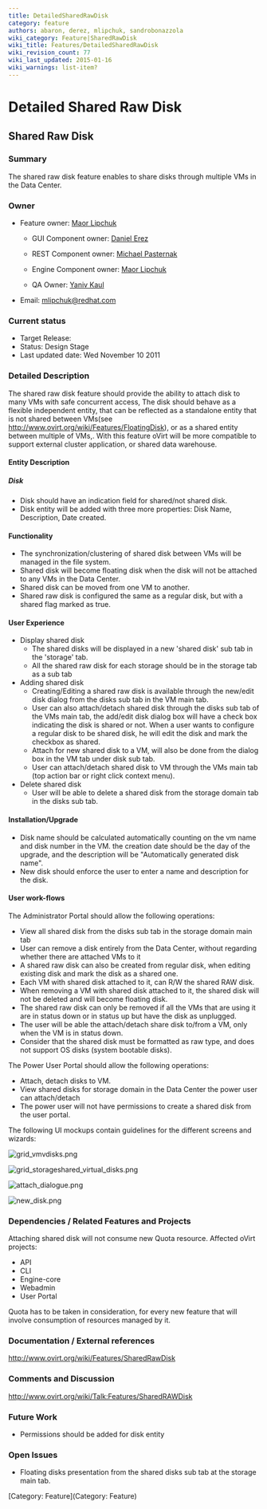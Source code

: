 ```yaml
---
title: DetailedSharedRawDisk
category: feature
authors: abaron, derez, mlipchuk, sandrobonazzola
wiki_category: Feature|SharedRawDisk
wiki_title: Features/DetailedSharedRawDisk
wiki_revision_count: 77
wiki_last_updated: 2015-01-16
wiki_warnings: list-item?
---
```


# Detailed Shared Raw Disk

## Shared Raw Disk

### Summary

The shared raw disk feature enables to share disks through multiple VMs in the Data Center.

### Owner

*   Feature owner: [ Maor Lipchuk](User:mlipchuk)

    * GUI Component owner: [ Daniel Erez](User:derez)

    * REST Component owner: [ Michael Pasternak](User:mpasternak)

    * Engine Component owner: [ Maor Lipchuk](User:mlipchuk)

    * QA Owner: [ Yaniv Kaul](User:ykaul)

*   Email: mlipchuk@redhat.com

### Current status

*   Target Release:
*   Status: Design Stage
*   Last updated date: Wed November 10 2011

### Detailed Description

The shared raw disk feature should provide the ability to attach disk to many VMs with safe concurrent access,
The disk should behave as a flexible independent entity, that can be reflected as a standalone entity that is not shared between VMs(see <http://www.ovirt.org/wiki/Features/FloatingDisk>), or as a shared entity between multiple of VMs,. With this feature oVirt will be more compatible to support external cluster application, or shared data warehouse.

#### Entity Description

##### Disk

*   Disk should have an indication field for shared/not shared disk.
*   Disk entity will be added with three more properties: Disk Name, Description, Date created.

#### Functionality

*   The synchronization/clustering of shared disk between VMs will be managed in the file system.
*   Shared disk will become floating disk when the disk will not be attached to any VMs in the Data Center.
*   Shared disk can be moved from one VM to another.
*   Shared raw disk is configured the same as a regular disk, but with a shared flag marked as true.

#### User Experience

*   Display shared disk
    -   The shared disks will be displayed in a new 'shared disk' sub tab in the 'storage' tab.
    -   All the shared raw disk for each storage should be in the storage tab as a sub tab
*   Adding shared disk
    -   Creating/Editing a shared raw disk is available through the new/edit disk dialog from the disks sub tab in the VM main tab.
    -   User can also attach/detach shared disk through the disks sub tab of the VMs main tab, the add/edit disk dialog box will have a check box indicating the disk is shared or not.
         When a user wants to configure a regular disk to be shared disk, he will edit the disk and mark the checkbox as shared.
    -   Attach for new shared disk to a VM, will also be done from the dialog box in the VM tab under disk sub tab.
    -   User can attach/detach shared disk to VM through the VMs main tab (top action bar or right click context menu).
*   Delete shared disk
    -   User will be able to delete a shared disk from the storage domain tab in the disks sub tab.

#### Installation/Upgrade

*   Disk name should be calculated automatically counting on the vm name and disk number in the VM. the creation date should be the day of the upgrade, and the description will be "Automatically generated disk name".
*   New disk should enforce the user to enter a name and description for the disk.

#### User work-flows

The Administrator Portal should allow the following operations:

*   View all shared disk from the disks sub tab in the storage domain main tab
*   User can remove a disk entirely from the Data Center, without regarding whether there are attached VMs to it
*   A shared raw disk can also be created from regular disk, when editing existing disk and mark the disk as a shared one.
*   Each VM with shared disk attached to it, can R/W the shared RAW disk.
*   When removing a VM with shared disk attached to it, the shared disk will not be deleted and will become floating disk.
*   The shared raw disk can only be removed if all the VMs that are using it are in status down or in status up but have the disk as unplugged.
*   The user will be able the attach/detach share disk to/from a VM, only when the VM is in status down.
*   Consider that the shared disk must be formatted as raw type, and does not support OS disks (system bootable disks).

The Power User Portal should allow the following operations:

*   Attach, detach disks to VM.
*   View shared disks for storage domain in the Data Center the power user can attach/detach
*   The power user will not have permissions to create a shared disk from the user portal.

The following UI mockups contain guidelines for the different screens and wizards:

![](grid_vmvdisks.png "grid_vmvdisks.png")

![](grid_storageshared_virtual_disks.png "grid_storageshared_virtual_disks.png")

![](attach_dialogue.png "attach_dialogue.png")

![](new_disk.png "new_disk.png")

### Dependencies / Related Features and Projects

Attaching shared disk will not consume new Quota resource. Affected oVirt projects:

*   API
*   CLI
*   Engine-core
*   Webadmin
*   User Portal

Quota has to be taken in consideration, for every new feature that will involve consumption of resources managed by it.

### Documentation / External references

<http://www.ovirt.org/wiki/Features/SharedRawDisk>

### Comments and Discussion

<http://www.ovirt.org/wiki/Talk:Features/SharedRAWDisk>

### Future Work

*   Permissions should be added for disk entity

### Open Issues

*   Floating disks presentation from the shared disks sub tab at the storage main tab.

[Category: Feature](Category: Feature)
